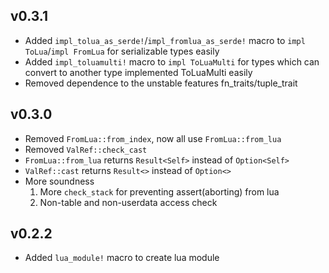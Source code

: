 
## v0.3.1

- Added `impl_tolua_as_serde!`/`impl_fromlua_as_serde!` macro to `impl ToLua`/`impl FromLua` for serializable types easily
- Added `impl_toluamulti!` macro to `impl ToLuaMulti` for types which can convert to another type implemented ToLuaMulti easily
- Removed dependence to the unstable features fn_traits/tuple_trait

## v0.3.0

- Removed `FromLua::from_index`, now all use `FromLua::from_lua`
- Removed `ValRef::check_cast`
- `FromLua::from_lua` returns `Result<Self>` instead of `Option<Self>`
- `ValRef::cast` returns `Result<>` instead of `Option<>`
- More soundness
  1. More `check_stack` for preventing assert(aborting) from lua
  2. Non-table and non-userdata access check

## v0.2.2

- Added `lua_module!` macro to create lua module